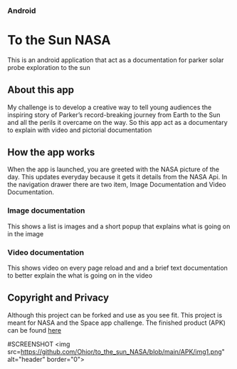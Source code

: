 ### Android ###
# To the Sun NASA
This is an android application that act as a documentation for parker solar probe
exploration to the sun

## About this app
My challenge is to develop a creative way to tell young audiences the inspiring story of Parker’s 
record-breaking journey from Earth to the Sun and all the perils it overcame on the way.
So this app act as a documentary to explain with video and pictorial documentation

## How the app works
When the app is launched, you are greeted with the NASA picture of the day. This updates everyday
because it gets it details from the NASA Api.
In the navigation drawer there are two item, Image Documentation and Video Documentation.

### Image documentation
This shows a list is images and a short popup that explains what is going on in the image

### Video documentation
This shows video on every page reload and and a brief text documentation to better explain the 
what is going on in the video

## Copyright and Privacy
Although this project can be forked and use as you see fit.
This project is meant for NASA and the Space app challenge.
The finished product (APK) can be found [here](https://github.com/Ohior/to_the_sun_NASA/blob/main/APK/FirstToTheSun.apk)

#SCREENSHOT
<img src=https://github.com/Ohior/to_the_sun_NASA/blob/main/APK/img1.png" alt="header" border="0">
